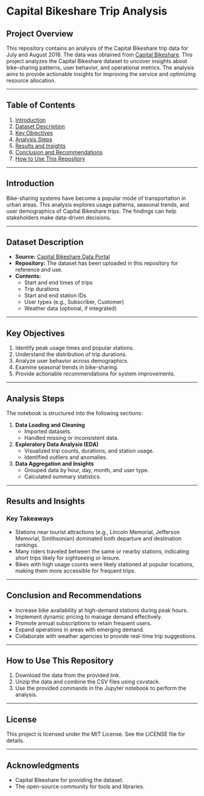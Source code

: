 # Capital Bikeshare Trip Analysis

## Project Overview
This repository contains an analysis of the Capital Bikeshare trip data for July and August 2018. The data was obtained from [Capital Bikeshare](https://s3.amazonaws.com/capitalbikeshare-data/index.html). This project analyzes the Capital Bikeshare dataset to uncover insights about bike-sharing patterns, user behavior, and operational metrics. The analysis aims to provide actionable insights for improving the service and optimizing resource allocation.

---

## Table of Contents
1. [Introduction](#introduction)
2. [Dataset Description](#dataset-description)
3. [Key Objectives](#key-objectives)
4. [Analysis Steps](#analysis-steps)
5. [Results and Insights](#results-and-insights)
6. [Conclusion and Recommendations](#conclusion-and-recommendations)
7. [How to Use This Repository](#how-to-use-this-repository)

---

## Introduction
Bike-sharing systems have become a popular mode of transportation in urban areas. This analysis explores usage patterns, seasonal trends, and user demographics of Capital Bikeshare trips. The findings can help stakeholders make data-driven decisions.

---

## Dataset Description
- **Source:** [Capital Bikeshare Data Portal](https://s3.amazonaws.com/capitalbikeshare-data/index.html)
- **Repository:** The dataset has been uploaded in this repository for reference and use.
- **Contents:**
  - Start and end times of trips
  - Trip durations
  - Start and end station IDs
  - User types (e.g., Subscriber, Customer)
  - Weather data (optional, if integrated)

---

## Key Objectives
1. Identify peak usage times and popular stations.
2. Understand the distribution of trip durations.
3. Analyze user behavior across demographics.
4. Examine seasonal trends in bike-sharing.
5. Provide actionable recommendations for system improvements.

---

## Analysis Steps
The notebook is structured into the following sections:
1. **Data Loading and Cleaning**
   - Imported datasets.
   - Handled missing or inconsistent data.
2. **Exploratory Data Analysis (EDA)**
   - Visualized trip counts, durations, and station usage.
   - Identified outliers and anomalies.
3. **Data Aggregation and Insights**
   - Grouped data by hour, day, month, and user type.
   - Calculated summary statistics.

---

## Results and Insights
### Key Takeaways

* Stations near tourist attractions (e.g., Lincoln Memorial, Jefferson Memorial, Smithsonian) dominated both departure and destination rankings.
* Many riders traveled between the same or nearby stations, indicating short trips likely for sightseeing or leisure.
* Bikes with high usage counts were likely stationed at popular locations, making them more accessible for frequent trips.

---

## Conclusion and Recommendations
- Increase bike availability at high-demand stations during peak hours.
- Implement dynamic pricing to manage demand effectively.
- Promote annual subscriptions to retain frequent users.
- Expand operations in areas with emerging demand.
- Collaborate with weather agencies to provide real-time trip suggestions.

---

## How to Use This Repository

1. Download the data from the provided link.
2. Unzip the data and combine the CSV files using csvstack.
3. Use the provided commands in the Jupyter notebook to perform the analysis.

---

## License
This project is licensed under the MIT License. See the LICENSE file for details.

---

## Acknowledgments
- Capital Bikeshare for providing the dataset.
- The open-source community for tools and libraries.

